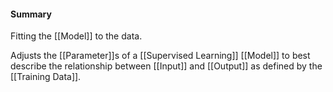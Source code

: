 #### Summary
Fitting the [[Model]] to the data.

Adjusts the [[Parameter]]s of a [[Supervised Learning]] [[Model]] to best describe the relationship between [[Input]] and [[Output]] as defined by the [[Training Data]].